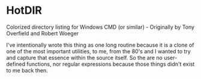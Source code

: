 # HotDIR
Colorized directory listing for Windows CMD (or similar) - Originally by Tony Overfield and Robert Woeger

I've intentionally wrote this thing as one long routine because it is a clone of one of the most important utilities, to me, from the 80's and I wanted to try and capture that essence within the source itself.  So the are no user-defined functions, nor regular expressions because those things didn't exist to me back then.
